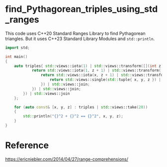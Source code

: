 # find_Pythagorean_triples_using_std_ranges
This code uses C++20 Standard Ranges Library to find Pythagorean triangles.
But it uses C++23 Standard Library Modules and `std::println`.

```C++
import std;

int main()
{
    auto triples{ std::views::iota(1) | std::views::transform([](int z) {
            return std::views::iota(1, z + 1) | std::views::transform([z](int x) {
                return std::views::iota(x, z + 1) | std::views::transform([x, z](int y) {
                    return std::views::single(std::tuple{ x, y, z }) | std::views::take(x * x + y * y == z * z ? 1 : 0);
                }) | std::views::join;
            }) | std::views::join;
        }) | std::views::join
    };

    for (auto const& [x, y, z] : triples | std::views::take(20))
    {
        std::println("{}^2 + {}^2 == {}^2", x, y, z);
    }
}
```

# Reference
https://ericniebler.com/2014/04/27/range-comprehensions/

